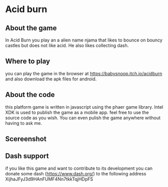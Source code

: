 # Acid burn

## About the game
In Acid Burn you play an a alien name njama that likes to bounce on bouncy castles but does not like acid. He also likes collecting dash.


## Where to play
you can play the game in the browser at https://babysnoop.itch.io/acidburn and also download the apk files for android.

## About the code
this platform game is written in javascript using the phaer game library. Intel XDK is used to publish the game as a mobile app. feel free to use the source code as you wish. You can even pulish the game anywhere without having to ask me.

## Scereenshot


## Dash support
if you like this game and want to contribute to its development you can donate some dash (https://www.dash.org/) to the following address XijhaJFyJ3d9HAnFUMF4Nn7tkkTqjHDpFS